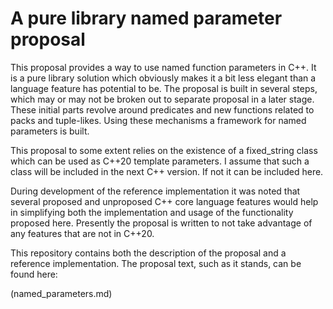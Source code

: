 A pure library named parameter proposal
=======================================

This proposal provides a way to use named function parameters in C++. It is a pure library solution which obviously makes it a bit
less elegant than a language feature has potential to be. The proposal is built in several steps, which may or may not be broken
out to separate proposal in a later stage. These initial parts revolve around predicates and new functions related to packs and
tuple-likes. Using these mechanisms a framework for named parameters is built.

This proposal to some extent relies on the existence of a fixed_string class which can be used as C++20 template parameters. I
assume that such a class will be included in the next C++ version. If not it can be included here.

During development of the reference implementation it was noted that several proposed and unproposed C++ core language features
would help in simplifying both the implementation and usage of the functionality proposed here. Presently the proposal is written
to not take advantage of any features that are not in C++20.

This repository contains both the description of the proposal and a
reference implementation. The proposal text, such as it stands, can be
found here:

(named_parameters.md)
